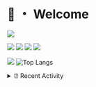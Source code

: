 # 👋 ・ Welcome
![](https://komarev.com/ghpvc/?username=Lorenzo0111)

![](https://img.shields.io/badge/Java-ED8B00?style=for-the-badge&logo=java&logoColor=white)
![](https://img.shields.io/badge/JavaScript-323330?style=for-the-badge&logo=javascript&logoColor=F7DF1E)
![](https://img.shields.io/badge/Node.js-339933?style=for-the-badge&logo=nodedotjs&logoColor=white)
![](https://img.shields.io/badge/React-20232A?style=for-the-badge&logo=react&logoColor=61DAFB)

[![](https://github-readme-stats.vercel.app/api?username=Lorenzo0111&show_icons=true&count_private=true)](https://github.com/Lorenzo0111)
![Top Langs](https://github-readme-stats.vercel.app/api/top-langs/?username=Lorenzo0111&layout=compact)

<details>
<summary>⏰ Recent Activity</summary>

<!--RECENT_ACTIVITY:start-->
1. ![release] Released [v2.1.9](https://github.com/ZombieStriker/QualityArmory-Resourcepack/releases/tag/v2.1.9) in [ZombieStriker/QualityArmory-Resourcepack](https://github.com/ZombieStriker/QualityArmory-Resourcepack)
2. ![issueClosed] **Issue closed:** [ZombieStriker/QualityArmory-Resourcepack#1](https://github.com/ZombieStriker/QualityArmory-Resourcepack/issues/1)
3. ![comment] **Commented:** [ZombieStriker/QualityArmory#157](https://github.com/ZombieStriker/QualityArmory/issues/157#issuecomment-927356176)
4. ![release] Released [v2.1](https://github.com/Lorenzo0111/BileTools/releases/tag/2.1) in [Lorenzo0111/BileTools](https://github.com/Lorenzo0111/BileTools)
5. ![prMerged] **Pull request merged:** [harry0198/InfoHeads#38](https://github.com/harry0198/InfoHeads/pull/38)
6. ![comment] **Commented:** [ZombieStriker/QualityArmory#157](https://github.com/ZombieStriker/QualityArmory/issues/157#issuecomment-927254972)
7. ![issueClosed] **Issue closed:** [ZombieStriker/QualityArmory#158](https://github.com/ZombieStriker/QualityArmory/issues/158)
8. ![issueClosed] **Issue closed:** [ZombieStriker/QualityArmory#159](https://github.com/ZombieStriker/QualityArmory/issues/159)
9. ![issueClosed] **Issue closed:** [ZombieStriker/QualityArmory#158](https://github.com/ZombieStriker/QualityArmory/issues/158)
10. ![comment] **Commented:** [ZombieStriker/QualityArmory#158](https://github.com/ZombieStriker/QualityArmory/issues/158#issuecomment-927240179)
<!--RECENT_ACTIVITY:end-->


<!--RECENT_ACTIVITY:last_update-->
Last Updated: Tuesday, September 28th, 2021, 12:17:31 PM
<!--RECENT_ACTIVITY:last_update_end-->
</details>

[issueOpened]: https://cdn.jsdelivr.net/gh/Readme-Workflows/Readme-Icons@main/icons/octicons/IssueOpenedOld.svg
[issueClosed]: https://cdn.jsdelivr.net/gh/Readme-Workflows/Readme-Icons@main/icons/octicons/IssueClosedOld.svg

[prOpened]: https://cdn.jsdelivr.net/gh/Readme-Workflows/Readme-Icons@main/icons/octicons/PullRequestOpened.svg
[prClosed]: https://cdn.jsdelivr.net/gh/Readme-Workflows/Readme-Icons@main/icons/octicons/PullRequestClosed.svg
[prMerged]: https://cdn.jsdelivr.net/gh/Readme-Workflows/Readme-Icons@main/icons/octicons/PullRequestMerged.svg

[comment]: https://cdn.jsdelivr.net/gh/Readme-Workflows/Readme-Icons@main/icons/octicons/Comment.svg

[changesRequested]: https://cdn.jsdelivr.net/gh/Readme-Workflows/Readme-Icons@main/icons/octicons/RequestedChanges.svg
[approved]: https://cdn.jsdelivr.net/gh/Readme-Workflows/Readme-Icons@main/icons/octicons/ApprovedChanges.svg

[repoCreated]: https://cdn.jsdelivr.net/gh/Readme-Workflows/Readme-Icons@main/icons/octicons/Repository.svg
[release]: https://cdn.jsdelivr.net/gh/Readme-Workflows/Readme-Icons@main/icons/octicons/Release.svg
[star]: https://cdn.jsdelivr.net/gh/Readme-Workflows/Readme-Icons@main/icons/octicons/StarredRepository.svg
[wiki]: https://cdn.jsdelivr.net/gh/Readme-Workflows/Readme-Icons@main/icons/octicons/Wiki.svg
[fork]: https://cdn.jsdelivr.net/gh/Readme-Workflows/Readme-Icons@main/icons/octicons/ForkedRepository.svg
[people]: https://cdn.jsdelivr.net/gh/Readme-Workflows/Readme-Icons@main/icons/octicons/People.svg

